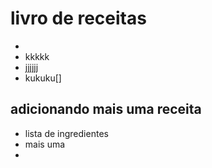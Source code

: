 # livro de receitas



- 
- kkkkk
- jjjjjj
- kukuku[]



## adicionando mais uma receita



- lista de ingredientes
- mais uma
- 



